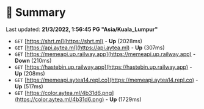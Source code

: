 # 📖 Summary
Last updated: **21/3/2022, 1:56:45 PG "Asia/Kuala_Lumpur"**

- `GET` [https://shrt.ml](https://shrt.ml) - **Up** (2028ms)
- `GET` [https://api.aytea.ml](https://api.aytea.ml) - **Up** (307ms)
- `GET` [https://memeapi.up.railway.app](https://memeapi.up.railway.app) - **Down** (210ms)
- `GET` [https://hastebin.up.railway.app](https://hastebin.up.railway.app) - **Up** (208ms)
- `GET` [https://memeapi.aytea14.repl.co](https://memeapi.aytea14.repl.co) - **Up** (517ms)
- `GET` [https://color.aytea.ml/4b31d6.png](https://color.aytea.ml/4b31d6.png) - **Up** (1729ms)
